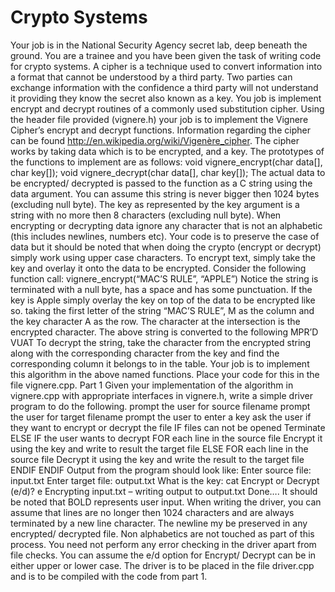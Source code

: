 Crypto Systems
===========

Your job is in the National Security Agency secret lab, deep beneath the ground. You are a
trainee and you have been given the task of writing code for crypto systems.
A cipher is a technique used to convert information into a format that cannot be understood by a third party. Two parties can exchange information with the confidence a third party will not understand it providing they know the secret also known as a key.
You job is implement encrypt and decrypt routines of a commonly used substitution cipher.
Using the header file provided (vignere.h) your job is to implement the Vignere Cipher’s
encrypt and decrypt functions. Information regarding the cipher can be found
http://en.wikipedia.org/wiki/Vigenère_cipher.
The cipher works by taking data which is to be encrypted, and a key. The prototypes of the
functions to implement are as follows:
void vignere_encrypt(char data[], char key[]);
void vignere_decrypt(char data[], char key[]);
The actual data to be encrypted/ decrypted is passed to the function as a C string using the data argument. You can assume this string is never bigger then 1024 bytes (excluding null byte). The key as represented by the key argument is a string with no more then 8 characters (excluding null byte). When encrypting or decrypting data ignore any character that is not an alphabetic (this includes newlines, numbers etc). Your code is to preserve the case of data but it should be noted that when doing the crypto (encrypt or decrypt) simply work using upper case characters. To encrypt text, simply take the key and overlay it onto the data to be encrypted. Consider the following function call:
vignere_encrypt(“MAC’S RULE”, “APPLE”)
Notice the string is terminated with a null byte, has a space and has some punctuation. If the key is Apple simply overlay the key on top of the data to be encrypted like so.
taking the first letter of the string “MAC’S RULE”, M as the column and the key character A as
the row. The character at the intersection is the encrypted character.
The above string is converted to the following
MPR’D VUAT
To decrypt the string, take the character from the encrypted string along with the corresponding
character from the key and find the corresponding column it belongs to in the table.
Your job is to implement this algorithm in the above named functions. Place your code for this
in the file vignere.cpp.
Part 1
Given your implementation of the algorithm in vignere.cpp with appropriate interfaces in
vignere.h, write a simple driver program to do the following.
prompt the user for source filename
prompt the user for target filename
prompt the user to enter a key
ask the user if they want to encrypt or decrypt the file
IF files can not be opened
Terminate
ELSE
IF the user wants to decrypt
FOR each line in the source file
Encrypt it using the key and write to result the
target
file
ELSE
FOR each line in the source file
Decrypt it using the key and write the result to the
target
file
ENDIF
ENDIF
Output from the program should look like:
Enter source file: input.txt
Enter target file: output.txt
What is the key: cat
Encrypt or Decrypt (e/d)? e
Encrypting input.txt – writing output to output.txt
Done….
It should be noted that BOLD represents user input.
When writing the driver, you can assume that lines are no longer then 1024 characters and are
always terminated by a new line character. The newline my be preserved in any encrypted/
decrypted file. Non alphabetics are not touched as part of this process.
You need not perform any error checking in the driver apart from file checks. You can assume
the e/d option for Encrypt/ Decrypt can be in either upper or lower case.
The driver is to be placed in the file driver.cpp and is to be compiled with the code from
part 1.
